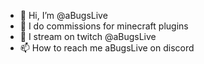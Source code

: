 - 👋 Hi, I’m @aBugsLive
- 👀 I do commissions for minecraft plugins
- 🌱 I stream on twitch @aBugsLive
- 📫 How to reach me aBugsLive on discord

<!---
aBugsLive/aBugsLive is a ✨ special ✨ repository because its `README.md` (this file) appears on your GitHub profile.
You can click the Preview link to take a look at your changes.
--->
